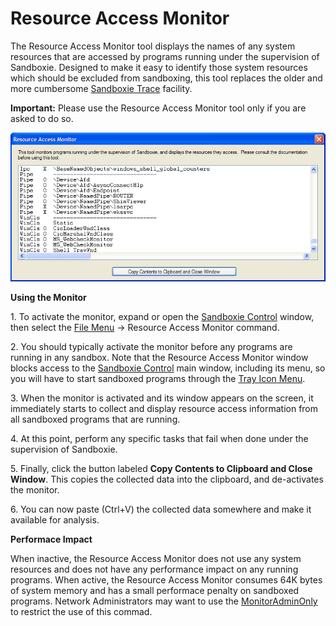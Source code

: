# Resource Access Monitor

The Resource Access Monitor tool displays the names of any system resources that are accessed by programs running under the supervision of Sandboxie. Designed to make it easy to identify those system resources which should be excluded from sandboxing, this tool replaces the older and more cumbersome [Sandboxie Trace](SandboxieTrace.md) facility.

**Important:** Please use the Resource Access Monitor tool only if you are asked to do so.

![](../Media/ResourceAccessMonitor.png)

**Using the Monitor**

1\. To activate the monitor, expand or open the [Sandboxie Control](SandboxieControl.md) window, then select the [File Menu](FileMenu.md) -> Resource Access Monitor command.

2\. You should typically activate the monitor before any programs are running in any sandbox. Note that the Resource Access Monitor window blocks access to the [Sandboxie Control](SandboxieControl.md) main window, including its menu, so you will have to start sandboxed programs through the [Tray Icon Menu](TrayIconMenu.md).

3\. When the monitor is activated and its window appears on the screen, it immediately starts to collect and display resource access information from all sandboxed programs that are running.

4\. At this point, perform any specific tasks that fail when done under the supervision of Sandboxie.

5\. Finally, click the button labeled **Copy Contents to Clipboard and Close Window**. This copies the collected data into the clipboard, and de-activates the monitor.

6\. You can now paste (Ctrl+V) the collected data somewhere and make it available for analysis.

**Performace Impact**

When inactive, the Resource Access Monitor does not use any system resources and does not have any performance impact on any running programs. When active, the Resource Access Monitor consumes 64K bytes of system memory and has a small performace penalty on sandboxed programs. Network Administrators may want to use the [MonitorAdminOnly](MonitorAdminOnly.md) to restrict the use of this commad.
